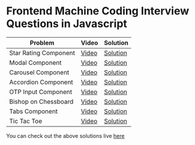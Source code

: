 # Frontend Machine Coding Interview Questions in Javascript

| Problem               | Video                                 | Solution                                   |
| --------------------- | ------------------------------------- | ------------------------------------------ |
| Star Rating Component | [Video](https://youtu.be/QsvPgVV_1Os) | [Solution](./star-rating/index.html)       |
| Modal Component       | [Video](https://youtu.be/E6z42PHIuLA) | [Solution](./modal-component/index.html)   |
| Carousel Component    | [Video](https://youtu.be/qX5qjRnHSnc) | [Solution](./carousel/index.html)          |
| Accordion Component   | [Video](https://youtu.be/iQpX0W18Yb0) | [Solution](./accordion/index.html)         |
| OTP Input Component   | [Video](https://youtu.be/dAvy4OYZpHk) | [Solution](./otp-input/index.html)         |
| Bishop on Chessboard  | [Video](https://youtu.be/aY2ra2BDBd8) | [Solution](./bishop-chessboard/index.html) |
| Tabs Component        | [Video](https://youtu.be/Q-oCO7so_lc) | [Solution](./tabs/index.html)              |
| Tic Tac Toe           | [Video](https://youtu.be/5u-ENEknLXs) | [Solution](./tic-tac-toe/index.html)       |

You can check out the above solutions live [here](https://frontend-machine-coding.vercel.app/)
